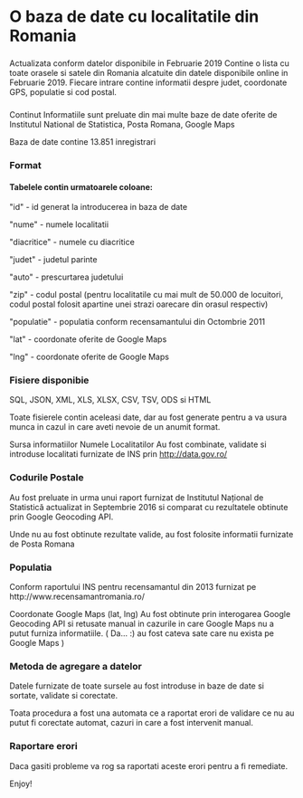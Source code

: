 <h1>O baza de date cu localitatile din Romania</h1>
<h3></h3>
Actualizata conform datelor disponibile in Februarie 2019
Contine o lista cu toate orasele si satele din Romania alcatuite din datele disponibile online in Februarie 2019. Fiecare intrare contine informatii despre judet, coordonate GPS, populatie si cod postal.

<h3></h3>
Continut
Informatiile sunt preluate din mai multe baze de date oferite de Institutul National de Statistica, Posta Romana, Google Maps

Baza de date contine 13.851 inregistrari

<h3>Format</h3>
<h4>Tabelele contin urmatoarele coloane:</h4>

"id" - id generat la introducerea in baza de date

"nume" - numele localitatii

"diacritice" - numele cu diacritice

"judet" - judetul parinte

"auto" - prescurtarea judetului

"zip" - codul postal (pentru localitatile cu mai mult de 50.000 de locuitori, codul postal folosit apartine unei strazi oarecare din orasul respectiv)

"populatie" - populatia conform recensamantului din Octombrie 2011

"lat" - coordonate oferite de Google Maps

"lng" - coordonate oferite de Google Maps

<h3>Fisiere disponibie</h3>
SQL, JSON, XML, XLS, XLSX, CSV, TSV, ODS si HTML

Toate fisierele contin aceleasi date, dar au fost generate pentru a va usura munca in cazul in care aveti nevoie de un anumit format.

Sursa informatiilor
Numele Localitatilor
Au fost combinate, validate si introduse localitati furnizate de INS prin http://data.gov.ro/

<h3>Codurile Postale</h3>
Au fost preluate in urma unui raport furnizat de Institutul Național de Statistică actualizat in Septembrie 2016 si comparat cu rezultatele obtinute prin Google Geocoding API.

Unde nu au fost obtinute rezultate valide, au fost folosite informatii furnizate de Posta Romana

<h3>Populatia</h3>
Conform raportului INS pentru recensamantul din 2013 furnizat pe http://www.recensamantromania.ro/

Coordonate Google Maps (lat, lng)
Au fost obtinute prin interogarea Google Geocoding API si retusate manual in cazurile in care Google Maps nu a putut furniza informatiile. ( Da... :) au fost cateva sate care nu exista pe Google Maps )

<h3>Metoda de agregare a datelor</h3>
Datele furnizate de toate sursele au fost introduse in baze de date si sortate, validate si corectate.

Toata procedura a fost una automata ce a raportat erori de validare ce nu au putut fi corectate automat, cazuri in care a fost intervenit manual.

<h3>Raportare erori</h3>
Daca gasiti probleme va rog sa raportati aceste erori pentru a fi remediate.

Enjoy!
